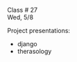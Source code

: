 
<div class="lecture1">

<div class="column_date">

Class # 27 <br>
Wed, 5/8

</div>

<div class="column_materials">
<p markdown="block">

Project presentations:

- django
- therasology 

</p>
</div>


<div class="column_assign">
<p markdown="block">




</p>
</div>

</div>
